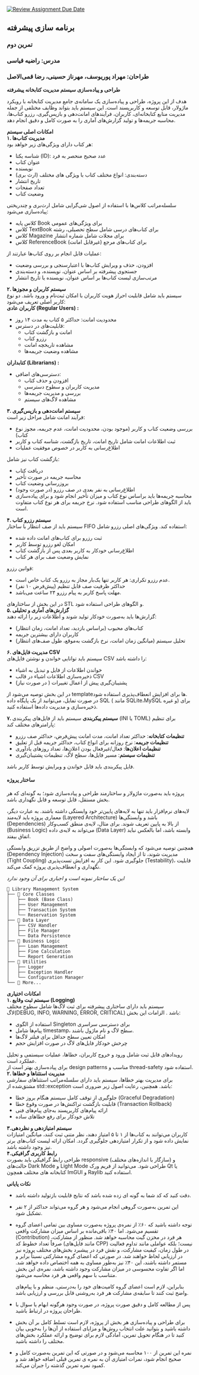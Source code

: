 [![Review Assignment Due Date](https://classroom.github.com/assets/deadline-readme-button-22041afd0340ce965d47ae6ef1cefeee28c7c493a6346c4f15d667ab976d596c.svg)](https://classroom.github.com/a/gzJIz4g7)
## برنامه سازی پیشرفته
### تمرین دوم

### مدرس: راضیه قیاسی
### طراحان: مهراد پوریوسف، مهرناز حسینی، رضا قمی‌الاصل


**طراحی و پیاده‌سازی سیستم مدیریت کتابخانه پیشرفته**

هدف از این پروژه، طراحی و پیاده‌سازی یک سامانه‌ی جامع مدیریت کتابخانه با رویکرد ماژولار، قابل توسعه و کاربرپسند است. این سیستم باید بتواند وظایف مختلفی از جمله مدیریت منابع کتابخانه‌ای، کاربران، فرآیندهای امانت‌دهی و بازپس‌گیری، رزرو کتاب‌ها، محاسبه جریمه‌ها و تولید گزارش‌های آماری را به صورت کامل و دقیق انجام دهد.

**امکانات اصلی سیستم**  
**۱. مدیریت کتاب‌ها**  
هر کتاب دارای ویژگی‌های زیر خواهد بود:

* شناسه یکتا (ID): عدد صحیح منحصر به فرد  
* عنوان کتاب   
* نویسنده  
* دسته‌بندی: انواع مختلف کتاب با ویژگی های مختلف (ارث بری)  
* تاریخ انتشار  
* تعداد صفحات  
* وضعیت کتاب

سلسله‌مراتب کلاس‌ها با استفاده از اصول شی‌گرایی شامل ارث‌بری و چندریختی پیاده‌سازی می‌شود:

* کلاس پایه Book  برای ویژگی‌های عمومی  
* کلاس TextBook  برای کتاب‌های درسی شامل سطح تحصیلی، رشته  
* کلاس Magazine  برای مجلات شامل شماره انتشار  
* کلاس ReferenceBook  برای کتاب‌های مرجع (غیرقابل امانت)

عملیات قابل انجام بر روی کتاب‌ها عبارتند از:

* افزودن، حذف و ویرایش کتاب‌ها با اعتبارسنجی و بررسی وضعیت  
* جستجوی پیشرفته بر اساس عنوان، نویسنده، و دسته‌بندی  
* مرتب‌سازی لیست کتاب‌ها بر اساس عنوان، نویسنده یا تاریخ انتشار

**۲. سیستم کاربران و مجوزها**  
سیستم باید شامل قابلیت احراز هویت کاربران با امکان ثبت‌نام و ورود باشد. دو نوع کاربر اصلی تعریف می‌شود:  
**کاربران عادی (Regular Users) :**

* محدودیت امانت: حداکثر ۵ کتاب به مدت ۱۴ روز  
* قابلیت‌های در دسترس:  
  * امانت و بازگشت کتاب  
  * رزرو کتاب‌  
  * مشاهده تاریخچه امانت  
  * مشاهده وضعیت جریمه‌ها

**کتابداران (Librarians) :**

* دسترسی‌های اضافی:  
  * افزودن و حذف کتاب  
  * مدیریت کاربران و سطوح دسترسی  
  * بررسی و مدیریت جریمه‌ها  
  * مشاهده لاگ‌های سیستم

**۳. سیستم امانت‌دهی و بازپس‌گیری**  
فرآیند امانت شامل مراحل زیر است:

* بررسی وضعیت کتاب و کاربر (موجود بودن، محدودیت امانت، عدم جریمه، مجوز نوع کتاب)  
* ثبت اطلاعات امانت شامل تاریخ امانت، تاریخ بازگشت، شناسه کتاب و کاربر  
* اطلاع‌رسانی به کاربر در خصوص موفقیت عملیات

بازگشت کتاب نیز شامل:

* دریافت کتاب  
* محاسبه جریمه در صورت تأخیر  
* بروزرسانی وضعیت کتاب  
* اطلاع‌رسانی به نفر بعدی در صف رزرو (در صورت وجود)  
* محاسبه جریمه‌ها باید براساس نوع کتاب و میزان تأخیر انجام شود و برای پیاده‌سازی باید از الگوهای طراحی مناسب استفاده شود. نرخ جریمه برای هر نوع کتاب متفاوت است.

**۴. سیستم رزرو کتاب**  
سیستم باید از صف انتظار با ساختار FIFO استفاده کند. ویژگی‌های اصلی رزرو شامل:

* ثبت رزرو برای کتاب‌های امانت داده شده  
* امکان لغو رزرو توسط کاربر  
* اطلاع‌رسانی خودکار به کاربر بعدی پس از بازگشت کتاب  
* نمایش وضعیت صف برای هر کتاب

قوانین رزرو:

* عدم رزرو تکراری: هر کاربر تنها یک‌بار مجاز به رزرو یک کتاب خاص است.  
* حداکثر ظرفیت صف قابل تنظیم (پیش‌فرض ۱۰ نفر)  
* مهلت پاسخ کاربر به پیام رزرو ۲۴ ساعت می‌باشد.

در این بخش از ساختارهای STL و الگوهای طراحی استفاده شود.  
**۵. گزارش‌های آماری و تحلیلی**  
گزارش‌ها باید به‌صورت خودکار تولید شوند و اطلاعات زیر را ارائه دهند:

* کتاب‌های محبوب (براساس بازدید، تعداد امانت، زمان انتظار)  
* کاربران دارای بیشترین جریمه  
* تحلیل سیستم (میانگین زمان امانت، نرخ بازگشت به‌موقع، طول صف‌های انتظار)

**۶. مدیریت فایل‌های CSV**  
سیستم باید توانایی خواندن و نوشتن فایل‌های CSV را داشته باشد:

* خواندن اطلاعات از فایل و تبدیل به اشیاء  
* ذخیره‌سازی اطلاعات اشیاء در قالب CSV  
* پشتیبان‌گیری پیش از اعمال تغییرات ( در صورت نیاز)

در این بخش توصیه می‌شود از templateها برای افزایش انعطاف‌پذیری استفاده شود.   
در صورت تمایل، می‌توانید از یک پایگاه داده SQL ( مانند  SQLite،MySQL  و غیره) برای ذخیره‌سازی و مدیریت داده‌ها استفاده کنید.


**۷. سیستم پیکربندی**
سیستم باید از فایل‌های پیکربندی (INI یا TOML) برای تنظیم پارامترهای مختلف کند:
- **تنظیمات کتابخانه**: حداکثر تعداد امانت، مدت امانت پیش‌فرض، حداکثر صف رزرو
- **تنظیمات جریمه**: نرخ روزانه برای انواع کتاب، حداکثر جریمه قبل از تعلیق
- **تنظیمات اعلان‌ها**: فعال/غیرفعال بودن اعلان‌ها، تعداد روزهای یادآوری
- **تنظیمات سیستم**: مسیر فایل‌ها، سطح لاگ، تنظیمات پشتیبان‌گیری

فایل پیکربندی باید قابل خواندن و ویرایش توسط کاربر باشد.


#### ساختار پروژه
پروژه باید به‌صورت ماژولار و ساختارمند طراحی و پیاده‌سازی شود؛ به گونه‌ای که هر بخش مستقل، قابل توسعه و قابل نگهداری باشد.

لایه‌های نرم‌افزار باید تنها به لایه‌های پایین‌تر خود وابستگی داشته باشند. به عبارت دیگر، معماری پروژه باید لایه‌مند (Layered Architecture) باشد و وابستگی‌ها (Dependencies) از بالا به پایین تعریف شوند.
برای مثال، لایه‌ی منطق کسب‌وکار (Business Logic) می‌تواند به لایه‌ی داده (Data Layer) وابسته باشد، اما بالعکس نباید اتفاق بیفتد.

همچنین توصیه می‌شود که وابستگی‌ها به‌صورت اصولی و واضح از طریق تزریق وابستگی (Dependency Injection) مدیریت شوند، تا از ایجاد وابستگی‌های سفت و سخت (Tight Coupling) جلوگیری شود. این کار به افزایش تست‌پذیری (Testability)، قابلیت نگهداری و انعطاف‌پذیری پروژه کمک می‌کند.

_این یک ساختار نمونه است و اجباری برای آن وجود ندارد_

```
📁 Library Management System
├── 📁 Core Classes
│   ├── Book (Base Class)
│   ├── User Management
│   ├── Transaction System
│   └── Reservation System
├── 📁 Data Layer
│   ├── CSV Handler
│   ├── File Manager
│   └── Data Persistence
├── 📁 Business Logic
│   ├── Loan Management
│   ├── Fine Calculation
│   └── Report Generation
├── 📁 Utilities
│   ├── Logger
│   ├── Exception Handler
│   └── Configuration Manager
└── 📁 More...
```


**امکانات اختیاری**  
**۱. سیستم ثبت وقایع (Logging)**   
سیستم باید دارای ساختاری پیشرفته برای ثبت لاگ‌ها شامل سطوح مختلف لاگ(DEBUG, INFO, WARNING, ERROR, CRITICAL)  باشد . الزامات این بخش:

* استفاده از الگوی Singleton برای دسترسی سراسری  
* پیام‌ها شامل  timestamp، سطح لاگ و نام ماژول باشند.  
* امکان تعیین سطح حداقل برای فیلتر لاگ‌ها  
* چرخش خودکار فایل‌های لاگ در صورت افزایش حجم

رویدادهای قابل ثبت شامل ورود و خروج کاربران، خطاها، عملیات سیستمی و تحلیل عملکرد است.  
برای پیاده‌سازی بهتر است از design patterns مناسب و thread-safety استفاده شود.  
**۲. مدیریت استثناها و خطاها**  
برای مدیریت بهتر خطاها، سیستم باید دارای سلسله‌مراتب استثناهای سفارشی مشتق‌شده از std::exception  باشد. همچنین، رعایت اصول زیر ضروری است:

* جلوگیری از توقف کامل سیستم هنگام بروز خطا   (Graceful Degradation)   
* قابلیت بازگشت تراکنش‌ها در صورت وقوع خطا (Transaction Rollback)   
* ارائه پیام‌های کاربرپسند به‌جای پیام‌های فنی  
* تلاش خودکار برای رفع خطاهای ساده

**۳.سیستم امتیازدهی و نظردهی**  
کاربران می‌توانند به کتاب‌ها از ۱ تا ۵ امتیاز دهند، نظر متنی ثبت کنند، میانگین امتیازات نمایش داده شود و از تکرار امتیازدهی جلوگیری گردد. امکان ارائه لیست کتاب‌های برتر نیز وجود داشته باشد.  
**۴.رابط کاربری گرافیکی**  
طراحی رابط گرافیکی باید بصورت responsive (سازگار با اندازه‌های مختلف) و حالت‌های Dark Mode و  Light Mode طراحی شود. می‌توانید از فریم ورک Qt یا کتابخانه های مختلف همچون ImGUI و Raylib استفاده کنید.

**نکات پایانی**

* دقت کنید که کد شما به گونه ای زده شده باشد که نتایج قابلیت بازتولید داشته باشد.  
* این تمرین به‌صورت گروهی انجام می‌شود و هر گروه می‌تواند حداکثر از ۲ نفر تشکیل شود.
* توجه داشته باشید که ۶۰٪ از نمره‌ی پروژه به‌صورت مساوی بین تمامی اعضای گروه تقسیم می‌شود.
    اما ۴۰٪ باقی‌مانده بر اساس میزان مشارکت واقعی (Contribution) هر فرد در مخزن گیت محاسبه خواهد شد.
   منظور از مشارکت، صرفاً تعداد خطوط کد (مانند فایل‌های CPP) نیست؛ بلکه عواملی مانند تداوم فعالیت در طول زمان، کیفیت مشارکت، و نقش فرد در پیشبرد بخش‌های مختلف پروژه نیز در ارزیابی لحاظ خواهند شد.
    در صورتی که اعضای گروه مشارکتی نسبتاً برابر و مستمر داشته باشند، این ۴۰٪ نیز به‌طور مساوی به همه اختصاص داده خواهد شد. اما اگر تفاوت محسوسی در میزان مشارکت وجود داشته باشد، نمره‌ی این بخش متناسب با سهم واقعی هر فرد محاسبه می‌شود.

    بنابراین، لازم است اعضای گروه کامیت‌های خود را به‌درستی، منظم و با پیام‌های واضح ثبت کنند تا سابقه‌ی مشارکت هر فرد به‌روشنی قابل بررسی و ارزیابی باشد.
* پس از مطالعه کامل و دقیق صورت پروژه، در صورت وجود هرگونه ابهام یا سوال با طراحان پروژه در ارتباط باشید.  
* برای طراحی و پیاده‌سازی هر بخش از پروژه، لازم است تسلط کامل بر آن بخش داشته باشید و بتوانید علت انتخاب روش‌ها و مزایای استفاده از آن‌ها را به‌خوبی بیان کنید تا در هنگام تحویل تمرین، آمادگی لازم برای توضیح و ارائه عملکرد بخش‌های مختلف را داشته باشید.  
* نمره این تمرین از ۱۰۰ محاسبه می‌شود و در صورتی که این تمرین به‌صورت کامل و صحیح انجام شود، نمرات امتیازی آن به نمره ی تمرین قبلی اضافه خواهد شد و  کمبود نمره تمرین‌ گذشته را جبران می‌کند.
